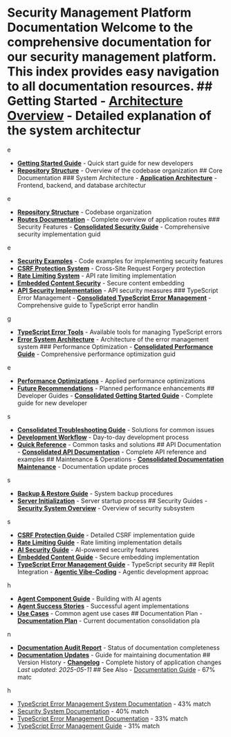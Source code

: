# Security Management Platform Documentation Welcome to the comprehensive documentation for our security management platform. This index provides easy navigation to all documentation resources. ## Getting Started - [**Architecture Overview**](ARCHITECTURE.md) - Detailed explanation of the system architectur

e

- [**Getting Started Guide**](guides/consolidated-getting-started.md) - Quick start guide for new developers
- [**Repository Structure**](REPOSITORY_STRUCTURE.md) - Overview of the codebase organization ## Core Documentation ### System Architecture - [**Application Architecture**](ARCHITECTURE.md) - Frontend, backend, and database architectur

e
- [**Repository Structure**](REPOSITORY_STRUCTURE.md) - Codebase organization
- [**Routes Documentation**](ROUTES.md) - Complete overview of application routes ### Security Features - [**Consolidated Security Guide**](security/consolidated-security-guide.md) - Comprehensive security implementation guid

e
- [**Security Examples**](security/examples/consolidated-security-examples.md) - Code examples for implementing security features
- [**CSRF Protection System**](security/csrf-protection.md) - Cross-Site Request Forgery protection
- [**Rate Limiting System**](security/RATE-LIMITING-SYSTEM.md) - API rate limiting implementation
- [**Embedded Content Security**](EMBEDDED-CONTENT-SECURITY.md) - Secure content embedding
- [**API Security Implementation**](API_SECURITY_IMPLEMENTATION.md) - API security measures ### TypeScript Error Management - [**Consolidated TypeScript Error Management**](typescript/consolidated-typescript-error-management.md) - Comprehensive guide to TypeScript error handlin

g
- [**TypeScript Error Tools**](typescript-error-tools.md) - Available tools for managing TypeScript errors
- [**Error System Architecture**](typescript/ERROR-SYSTEM-ARCHITECTURE.md) - Architecture of the error management system ### Performance Optimization - [**Consolidated Performance Guide**](performance/consolidated-performance-guide.md) - Comprehensive performance optimization guid

e
- [**Performance Optimizations**](PERFORMANCE_OPTIMIZATIONS.md) - Applied performance optimizations
- [**Future Recommendations**](FUTURE_PERFORMANCE_RECOMMENDATIONS.md) - Planned performance enhancements ## Developer Guides - [**Consolidated Getting Started Guide**](guides/consolidated-getting-started.md) - Complete guide for new developer

s
- [**Consolidated Troubleshooting Guide**](guides/consolidated-troubleshooting-guide.md) - Solutions for common issues
- [**Development Workflow**](guides/DEVELOPMENT_WORKFLOW.md) - Day-to-day development process
- [**Quick Reference**](guides/QUICK_REFERENCE.md) - Common tasks and solutions ## API Documentation - [**Consolidated API Documentation**](api/consolidated-api-documentation.md) - Complete API reference and examples ## Maintenance & Operations - [**Consolidated Documentation Maintenance**](maintenance/CONSOLIDATED_DOCUMENTATION_MAINTENANCE.md) - Documentation update proces

s
- [**Backup & Restore Guide**](backup_restore_guide.md) - System backup procedures
- [**Server Initialization**](SERVER_INITIALIZATION.md) - Server startup process ## Security Guides - [**Security System Overview**](security-guides/1-security-system-overview.md) - Overview of security subsystem

s
- [**CSRF Protection Guide**](security-guides/2-csrf-protection-guide.md) - Detailed CSRF implementation guide
- [**Rate Limiting Guide**](security-guides/3-rate-limiting-guide.md) - Rate limiting implementation details
- [**AI Security Guide**](security-guides/4-ai-security-guide.md) - AI-powered security features
- [**Embedded Content Guide**](security-guides/5-embedded-content-guide.md) - Secure embedding implementation
- [**TypeScript Error Management Guide**](security-guides/6-typescript-error-management-guide.md) - TypeScript security ## Replit Integration - [**Agentic Vibe-Coding**](replit-integration/AGENTIC_VIBE_CODING.md) - Agentic development approac

h
- [**Agent Component Guide**](replit-integration/AGENT_COMPONENT_GUIDE.md) - Building with AI agents
- [**Agent Success Stories**](replit-integration/AGENT_SUCCESS_STORIES.md) - Successful agent implementations
- [**Use Cases**](replit-integration/USE_CASES.md) - Common agent use cases ## Documentation Plan - [**Documentation Plan**](DOCUMENTATION_PLAN.md) - Current documentation consolidation pla

n
- [**Documentation Audit Report**](DOCUMENTATION_AUDIT_REPORT.md) - Status of documentation completeness
- [**Documentation Updates**](DOCUMENTATION_UPDATES.md) - Guide for maintaining documentation ## Version History - [**Changelog**](CHANGELOG.md) - Complete history of application changes *Last updated: 2025-05-11* ## See Also - [Documentation Guide](DOCUMENTATION.md) - 67% matc

h
- [TypeScript Error Management System Documentation](typescript-error-management-index.md) - 43% match
- [Security System Documentation](security-guides/README.md) - 40% match
- [TypeScript Error Management Documentation](typescript/README.md) - 33% match
- [TypeScript Error Management Guide](security-guides/6-typescript-error-management-guide.md) - 31% match